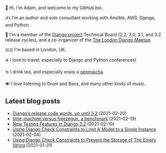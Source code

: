 <p>
  👋 Hi, I'm Adam, and welcome to my GitHub bio.
</p>
<p>
  ✍️ I'm an author and solo consultant working with Ansible, AWS, Django, and Python.
</p>
<p>
  🦄 I'm a member of the <a href="https://www.djangoproject.com/foundation/teams/">Django project</a> Technical Board (2.2, 3.0, 3.1, and 3.2 release cycles),
  and a co-organizer of the <a href="https://www.djangolondon.com/">The London Django Meetup</a>.
</p>
<p>
  🇬🇧 I'm based in London, UK.
</p>
<p>
  ✈️ I love to travel, especially to Django and Python conferences!
</p>
<p>
  ☕️ I drink tea, and especially enjoy a <a href="https://en.wikipedia.org/wiki/Genmaicha">genmaicha</a>.
</p>
<p>
  🔊 I love listening to Drum and Bass, and many other kinds of music.
</p>

## Latest blog posts

* [Django’s release code words, up until 3.2](https://adamj.eu/tech/2021/02/20/django-release-code-words/) (2021-02-20)
* [time-machine versus freezegun, a benchmark](https://adamj.eu/tech/2021/02/19/freezegun-versus-time-machine/) (2021-02-19)
* [New Testing Features in Django 3.2](https://adamj.eu/tech/2021/02/10/new-testing-features-in-django-3.2/) (2021-02-10)
* [Using Django Check Constraints to Limit A Model to a Single Instance](https://adamj.eu/tech/2021/02/04/django-check-constraints-limit-model-single-instance/) (2021-02-04)
* [Using Django Check Constraints to Prevent the Storage of The Empty String](https://adamj.eu/tech/2021/01/31/django-check-constraints-prevent-storage-empty-string/) (2021-01-31)